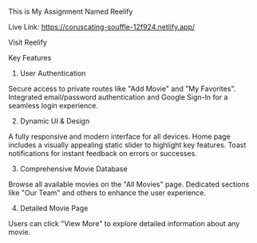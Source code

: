 This is My Assignment Named Reelify

Live Link: https://coruscating-souffle-12f924.netlify.app/

Visit Reelify

Key Features


1. User Authentication

Secure access to private routes like "Add Movie" and "My Favorites".
Integrated email/password authentication and Google Sign-In for a seamless login experience.

2. Dynamic UI & Design

A fully responsive and modern interface for all devices.
Home page includes a visually appealing static slider to highlight key features.
Toast notifications for instant feedback on errors or successes.

3. Comprehensive Movie Database

Browse all available movies on the "All Movies" page.
Dedicated sections like "Our Team" and others to enhance the user experience.

4. Detailed Movie Page

Users can click "View More" to explore detailed information about any movie.
